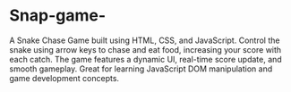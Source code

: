 # Snap-game-
A Snake Chase Game built using HTML, CSS, and JavaScript. Control the snake using arrow keys to chase and eat food, increasing your score with each catch. The game features a dynamic UI, real-time score update, and smooth gameplay. Great for learning JavaScript DOM manipulation and game development concepts.

